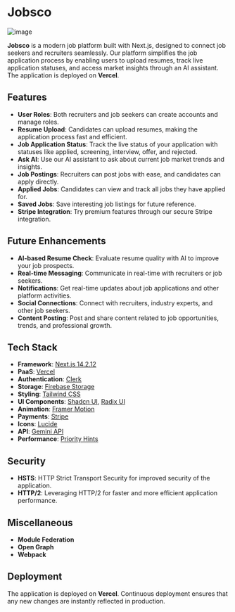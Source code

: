 # Jobsco
![image](https://github.com/user-attachments/assets/7e2c945b-9675-4e14-88b8-08990c2e1923)

**Jobsco** is a modern job platform built with Next.js, designed to connect job seekers and recruiters seamlessly. Our platform simplifies the job application process by enabling users to upload resumes, track live application statuses, and access market insights through an AI assistant. The application is deployed on **Vercel**.

## Features

- **User Roles**: Both recruiters and job seekers can create accounts and manage roles.
- **Resume Upload**: Candidates can upload resumes, making the application process fast and efficient.
- **Job Application Status**: Track the live status of your application with statuses like applied, screening, interview, offer, and rejected.
- **Ask AI**: Use our AI assistant to ask about current job market trends and insights.
- **Job Postings**: Recruiters can post jobs with ease, and candidates can apply directly.
- **Applied Jobs**: Candidates can view and track all jobs they have applied for.
- **Saved Jobs**: Save interesting job listings for future reference.
- **Stripe Integration**: Try premium features through our secure Stripe integration.
  
## Future Enhancements

- **AI-based Resume Check**: Evaluate resume quality with AI to improve your job prospects.
- **Real-time Messaging**: Communicate in real-time with recruiters or job seekers.
- **Notifications**: Get real-time updates about job applications and other platform activities.
- **Social Connections**: Connect with recruiters, industry experts, and other job seekers. 
- **Content Posting**: Post and share content related to job opportunities, trends, and professional growth.

## Tech Stack

- **Framework**: [Next.js 14.2.12](https://nextjs.org/)
- **PaaS**: [Vercel](https://vercel.com/)
- **Authentication**: [Clerk](https://clerk.dev/)
- **Storage**: [Firebase Storage](https://firebase.google.com/products/storage)
- **Styling**: [Tailwind CSS](https://tailwindcss.com/)
- **UI Components**: [Shadcn UI](https://shadcn.dev/), [Radix UI](https://www.radix-ui.com/)
- **Animation**: [Framer Motion](https://www.framer.com/motion/)
- **Payments**: [Stripe](https://stripe.com/)
- **Icons**: [Lucide](https://lucide.dev/)
- **API**: [Gemini API](https://gemini.com/)
- **Performance**: [Priority Hints](https://web.dev/priority-hints/)

## Security

- **HSTS**: HTTP Strict Transport Security for improved security of the application.
- **HTTP/2**: Leveraging HTTP/2 for faster and more efficient application performance.

## Miscellaneous

- **Module Federation**
- **Open Graph**
- **Webpack**

## Deployment

The application is deployed on **Vercel**. Continuous deployment ensures that any new changes are instantly reflected in production.

